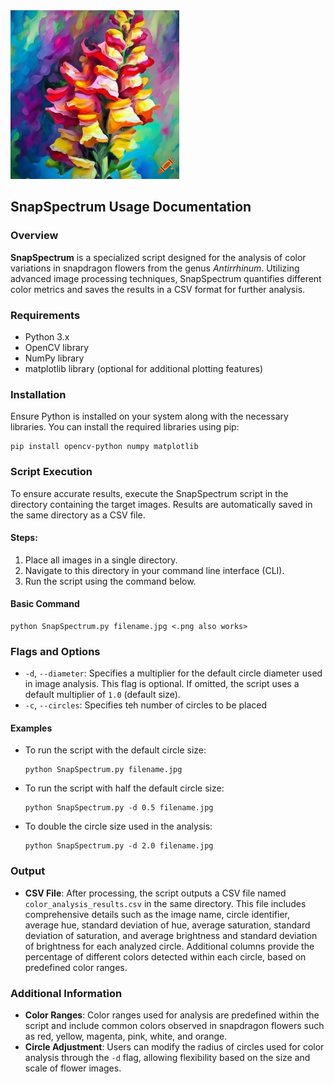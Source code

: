 <img src="craiyon_150823_vibrant_oil_painting_art_of_a_snapdragon_flower_in_a_rainbow_of_colours.png" height="270pt" align="bottom">

## SnapSpectrum Usage Documentation

### Overview
**SnapSpectrum** is a specialized script designed for the analysis of color variations in snapdragon flowers from the genus *Antirrhinum*. Utilizing advanced image processing techniques, SnapSpectrum quantifies different color metrics and saves the results in a CSV format for further analysis.

### Requirements
- Python 3.x
- OpenCV library
- NumPy library
- matplotlib library (optional for additional plotting features)

### Installation
Ensure Python is installed on your system along with the necessary libraries. You can install the required libraries using pip:

    pip install opencv-python numpy matplotlib

### Script Execution
To ensure accurate results, execute the SnapSpectrum script in the directory containing the target images. Results are automatically saved in the same directory as a CSV file.

#### Steps:
1. Place all images in a single directory.
2. Navigate to this directory in your command line interface (CLI).
3. Run the script using the command below.

#### Basic Command

    python SnapSpectrum.py filename.jpg <.png also works>

### Flags and Options
- `-d`, `--diameter`: Specifies a multiplier for the default circle diameter used in image analysis. This flag is optional. If omitted, the script uses a default multiplier of `1.0` (default size).
- `-c`, `--circles`: Specifies teh number of circles to be placed 
#### Examples
- To run the script with the default circle size:

      python SnapSpectrum.py filename.jpg

- To run the script with half the default circle size:

      python SnapSpectrum.py -d 0.5 filename.jpg

- To double the circle size used in the analysis:

      python SnapSpectrum.py -d 2.0 filename.jpg

### Output
- **CSV File**: After processing, the script outputs a CSV file named `color_analysis_results.csv` in the same directory. This file includes comprehensive details such as the image name, circle identifier, average hue, standard deviation of hue, average saturation, standard deviation of saturation, and average brightness and standard deviation of brightness for each analyzed circle. Additional columns provide the percentage of different colors detected within each circle, based on predefined color ranges.

### Additional Information
- **Color Ranges**: Color ranges used for analysis are predefined within the script and include common colors observed in snapdragon flowers such as red, yellow, magenta, pink, white, and orange.
- **Circle Adjustment**: Users can modify the radius of circles used for color analysis through the `-d` flag, allowing flexibility based on the size and scale of flower images.
